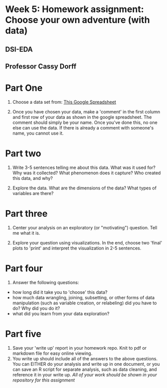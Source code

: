 
# Week 5: Homework assignment: Choose your own adventure (with data)

## DSI-EDA
## Professor Cassy Dorff

# Part One
1. Choose a data set from: [This Google Spreadsheet](https://docs.google.com/spreadsheets/d/1eSDhkx1jBHsUnbiPQezY5bqc4cx47pBELUmIpMp4hTE/edit?usp=sharing)

2. Once you have chosen your data, make a 'comment' in the first column and first row of your data as shown in the google spreadsheet. The comment should simply be your name. Once you've done this, no one else can use the data. If there is already a comment with someone's name, you cannot use it.

# Part two
1. Write 3-5 sentences telling me about this data. What was it used for? Why was it collected? What phenomenon does it capture? Who created this data, and why?

2. Explore the data. What are the dimensions of the data? What types of variables are there?

# Part three

1. Center your analysis on an exploratory (or "motivating") question. Tell me what it is.

2. Explore your question using visualizations. In the end, choose two 'final' plots to 'print' and interpret the visualization in 2-5 sentences.

# Part four

1. Answer the following questions:

- how long did it take you to 'choose' this data?
- how much data wrangling, joining, subsetting, or other forms of data manipulation (such as variable creation, or relabeling) did you have to do? Why did you do it?
- what did you learn from your data exploration?

# Part five

1. Save your 'write up' report in your homework repo. Knit to pdf or markdown file for easy online viewing.
2. You write up should include all of the answers to the above questions. You can EITHER do your analysis and write up in one document, or you can save an R script for separate analysis, such as data cleaning, and reference it in your write up. *All of your work should be shown in your repository for this assignment*
